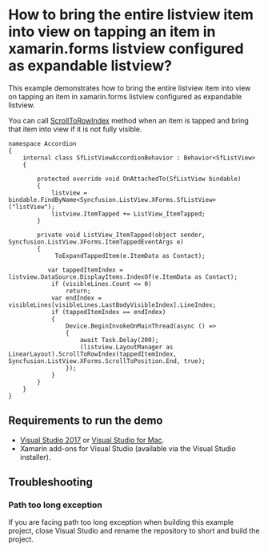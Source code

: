 # How to bring the entire listview item into view on tapping an item in xamarin.forms listview configured as expandable listview?

This example demonstrates how to bring the entire listview item into view on tapping an item in xamarin.forms listview configured as expandable listview.

You can call [ScrollToRowIndex](https://help.syncfusion.com/cr/cref_files/xamarin/Syncfusion.SfListView.XForms~Syncfusion.ListView.XForms.LayoutBase~ScrollToRowIndex.html) method when an item is tapped and bring that item into view if it is not fully visible. 

```
namespace Accordion
{
    internal class SfListViewAccordionBehavior : Behavior<SfListView>
    {
       
        protected override void OnAttachedTo(SfListView bindable)
        {
            listview = bindable.FindByName<Syncfusion.ListView.XForms.SfListView>("listView");
            listview.ItemTapped += ListView_ItemTapped;
        }
        
        private void ListView_ItemTapped(object sender, Syncfusion.ListView.XForms.ItemTappedEventArgs e)
        {
             ToExpandTappedItem(e.ItemData as Contact);   
            
           var tappedItemIndex = listview.DataSource.DisplayItems.IndexOf(e.ItemData as Contact);
            if (visibleLines.Count <= 0)
                return;
            var endIndex = visibleLines[visibleLines.LastBodyVisibleIndex].LineIndex;
            if (tappedItemIndex == endIndex) 
            {
                Device.BeginInvokeOnMainThread(async () =>
                {
                    await Task.Delay(200);
                    (listview.LayoutManager as LinearLayout).ScrollToRowIndex(tappedItemIndex, Syncfusion.ListView.XForms.ScrollToPosition.End, true);
                });
            }
        }
    }
}

```

## Requirements to run the demo

* [Visual Studio 2017](https://visualstudio.microsoft.com/downloads/) or [Visual Studio for Mac](https://visualstudio.microsoft.com/vs/mac/).
* Xamarin add-ons for Visual Studio (available via the Visual Studio installer).

## Troubleshooting

### Path too long exception

If you are facing path too long exception when building this example project, close Visual Studio and rename the repository to short and build the project.
